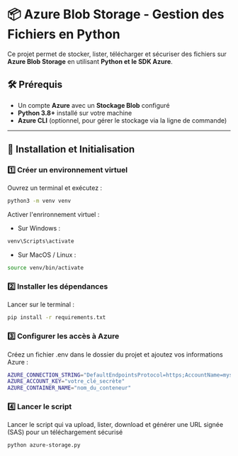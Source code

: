# 📦 Azure Blob Storage - Gestion des Fichiers en Python  

Ce projet permet de stocker, lister, télécharger et sécuriser des fichiers sur **Azure Blob Storage** en utilisant **Python et le SDK Azure**.  

## 🛠 Prérequis  
- Un compte **Azure** avec un **Stockage Blob** configuré  
- **Python 3.8+** installé sur votre machine  
- **Azure CLI** (optionnel, pour gérer le stockage via la ligne de commande)  

---

## 🚀 Installation et Initialisation  

### 1️⃣ **Créer un environnement virtuel**  
Ouvrez un terminal et exécutez :  
```sh
python3 -m venv venv
```

Activer l'enrironnement virtuel : 

- Sur Windows : 
```sh
venv\Scripts\activate
```

- Sur MacOS / Linux : 
```sh
source venv/bin/activate
```

### 2️⃣ **Installer les dépendances**
Lancer sur le terminal :
```sh
pip install -r requirements.txt
```

### 3️⃣ **Configurer les accès à Azure**
Créez un fichier .env dans le dossier du projet et ajoutez vos informations Azure :
```sh
AZURE_CONNECTION_STRING="DefaultEndpointsProtocol=https;AccountName=mystorageaccount;AccountKey=XYZ123...;EndpointSuffix=core.windows.net"
AZURE_ACCOUNT_KEY="votre_clé_secrète"
AZURE_CONTAINER_NAME="nom_du_conteneur"
```

### 4️⃣ **Lancer le script**
Lancer le script qui va upload, lister, download et générer une URL signée (SAS) pour un téléchargement sécurisé
```sh
python azure-storage.py
```
